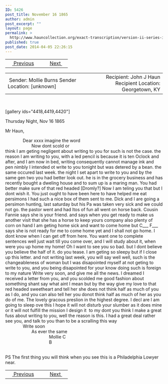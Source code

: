 ```yaml
---
ID: 5426
post_title: November 16 1865
author: admin
post_excerpt: ""
layout: page
permalink: >
  http://www.hauncollection.org/exact-transcription/version-ii-series-iii/november-16-1865/
published: true
post_date: 2014-04-05 22:26:15
---
```

<table style="width: 100%;" align="center">
<tbody>
<tr>
<td width="50%"> <a href="http://www.hauncollection.org/version-2/version-ii-series-iii/november-1-1865/"><img src="https://lh3.googleusercontent.com/-EFJpxxNiPNw/VqgtWBCZrMI/AAAAAAAAAFU/WfY4lPFWWkg/s800-Ic42/Soeb-Plain-Arrows-8-10px.png" alt="" width="10" height="10" /> Previous</a></td>
<td style="text-align: right;"> <a href="http://www.hauncollection.org/version-2/version-ii-series-iii/november-18-1865/">Next <img src="https://lh3.googleusercontent.com/-67k0cYlpXHw/VqgtWKz1MXI/AAAAAAAAAFU/k9PW_Piyurk/s800-Ic42/Soeb-Plain-Arrows-5-10px.png" alt="" width="10" height="10" /></a></td>
</tr>
</tbody>
</table>
<table style="width: 100%;" align="center">
<tbody>
<tr>
<td width="50%"> Sender: Mollie Burns
Sender Location: [unknown]</td>
<td style="text-align: right;">Recipient: John J Haun
Recipient Location: Georgetown, KY</td>
</tr>
</tbody>
</table>
&nbsp;

[gallery ids="4418,4419,4420"]

Thursday Night, Nov 16 1865

Mr Haun,
<div style="text-indent: 4em;">Dear xxxx imagine the word</div>
<div style="text-indent: 6em;">Now dont scold or</div>
think I am geting negligent about writing to you
for such is not the case. the reason I am writing
to you, with a led pencil is because it is ten
Oclock and after, and I am now in bed, writing
consequently cannot manage ink and pen
nimbly I intended ot write to you
tonight but was detered by a bean. the
same occured last week. the night I set apart
to write to you and by the same gen two
you had better look out. he is in the
grocery business and has recently bought
a dweling house and to sum up
is a maring man. You had better
make sure of that red headed [Dromly?]
Now I am teling you that but I dont
wish it. You just ought to have been here
to have helped me eat persimons I
had such a nice box of them sent
to me. Dick and I are going a
persimon hunting, last saturday
but his Pa was taken very sick
and we could not go. the pastor
went and had ltos of fun all
went on horse back. Cousin Fannie
says she is your friend. and says when
you get ready to make us another
visit that she has a horse to keep
yours company also plenty of corn on hand
I am geting home sick and want to
come home but C___ F___ says she
is not ready for me to come
home yet and I shall not go
home. I dont know when I
can get off from here. You want
one to complete sentences well just
wait till you come over, and I will
study about it, when were you up home
my home! Oh I want to see you so
bad. but I dont believe you believe
the half of it. do you tease. I am
geting so sleepy but if I close
up this letter. and not writing
last week, you will say well well,
such is the changeableness of woman
but I was disapointed myself at
not geting to write to you, and you
being disapointed for your know
doing such is foreign to my nature
Write very soon, and give me all
the news. I dreamed I received a
letter from you, and you scolded
me good fashion about something
shant say what aint I mean
but by the way give my love
to that red headed sweetheart
and tell her she does not think
half as much of you as I do,
and you can also tell her
you donot think half as much
of her as you do of me. The lovely gracous
preslion in the highest degree. I decl
are I am going to sleep ove this
I hope it will not disturb your slumber
as it does mine or it will not fulfill
the mission I design it  to my
dont you think I make a great
fuss about writing to you, well
the reason is this. I had a great
deal rather see you, and talk
to you than to be a scralling
this way
<div style="text-indent: 4em;">Write soon</div>
<div style="text-indent: 6em;">As ever the same</div>
<div style="text-indent: 10em;">Mollie C</div>
<div style="text-indent: 10em;">B</div>
&nbsp;

PS
The first thing you will think when
you see this is a Philadelphia
Lowyer near.

<table style="width: 100%;" align="center">
<tbody>
<tr>
<td width="50%"> <a href="http://www.hauncollection.org/version-2/version-ii-series-iii/november-1-1865/"><img src="https://lh3.googleusercontent.com/-EFJpxxNiPNw/VqgtWBCZrMI/AAAAAAAAAFU/WfY4lPFWWkg/s800-Ic42/Soeb-Plain-Arrows-8-10px.png" alt="" width="10" height="10" /> Previous</a></td>
<td style="text-align: right;"> <a href="http://www.hauncollection.org/version-2/version-ii-series-iii/november-18-1865/">Next <img src="https://lh3.googleusercontent.com/-67k0cYlpXHw/VqgtWKz1MXI/AAAAAAAAAFU/k9PW_Piyurk/s800-Ic42/Soeb-Plain-Arrows-5-10px.png" alt="" width="10" height="10" /></a></td>
</tr>
</tbody>
</table>
